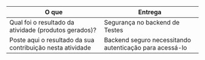 
|O que| Entrega |
|--|--|
| Qual foi o resultado da atividade (produtos gerados)? |Segurança no backend de Testes|
| Poste aqui o resultado da sua contribuição nesta atividade |Backend seguro necessitando autenticação para acessá-lo|
